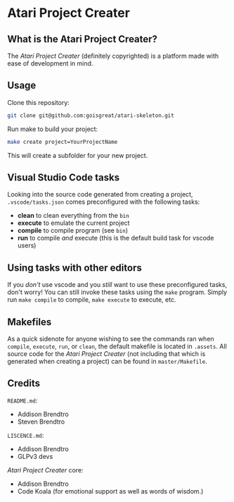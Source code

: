 # Atari Project Creater

## What is the Atari Project Creater?
The *Atari Project Creater* (definitely copyrighted) is a platform made with ease of development in mind.

## Usage
Clone this repository:
```bash
git clone git@github.com:goisgreat/atari-skeleton.git
```

Run make to build your project:
```bash
make create project=YourProjectName
```

This will create a subfolder for your new project.

## Visual Studio Code tasks
Looking into the source code generated from creating a project, `.vscode/tasks.json` comes preconfigured with the following tasks:

- **clean** to clean everything from the `bin`
- **execute** to emulate the current project
- **compile** to compile program (see `bin`)
- **run** to compile *and* execute (this is the default build task for vscode users)

## Using tasks with other editors
If you *don't* use vscode and you *still* want to use these preconfigured tasks, don't worry!
You can still invoke these tasks using the `make` program. Simply run `make compile` to compile, `make execute` to execute, etc.

## Makefiles

As a quick sidenote for anyone wishing to see the commands ran when `compile`, `execute`, `run`, or `clean`, the default makefile is located in `.assets`.
All source code for the *Atari Project Creater* (not including that which is generated when creating a project) can be found in `master/Makefile`.

## Credits
`README.md`:

* Addison Brendtro
* Steven Brendtro

`LISCENCE.md`:

* Addison Brendtro
* GLPv3 devs

*Atari Project Creater* core:

* Addison Brendtro
* Code Koala (for emotional support as well as words of wisdom.)
